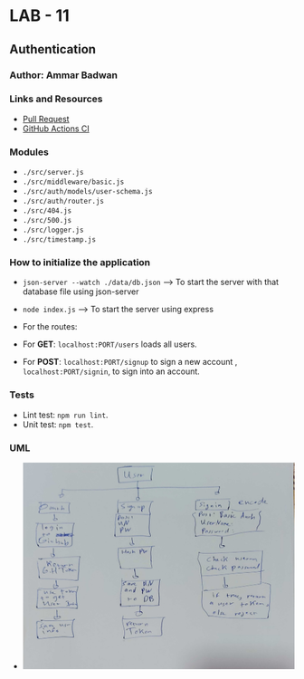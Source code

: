# LAB - 11

## Authentication

### Author: Ammar Badwan

### Links and Resources

- [Pull Request](https://github.com/ammarBadwan-401-advanced-javascript/auth-server/pull/3)
- [GitHub Actions CI](https://github.com/ammarBadwan-401-advanced-javascript/auth-server/actions)

### Modules

* `./src/server.js`
* `./src/middleware/basic.js`
* `./src/auth/models/user-schema.js`
* `./src/auth/router.js`
* `./src/404.js`
* `./src/500.js`
* `./src/logger.js`
* `./src/timestamp.js`



### How to initialize the application

* `json-server --watch ./data/db.json` --> To start the server with that database file using json-server
* `node index.js` --> To start the server using express

* For the routes:
* For **GET**: `localhost:PORT/users` loads all users.
* For **POST**: `localhost:PORT/signup` to sign a new account , `localhost:PORT/signin`, to sign into an account.

### Tests

* Lint test: `npm run lint`.
* Unit test: `npm test`.

### UML 
* ![Auth UML](./assets/auth-uml.jpg)